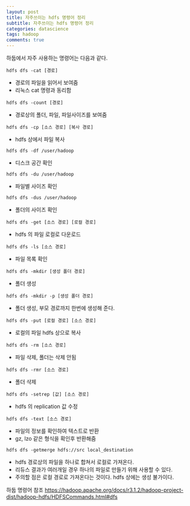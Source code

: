 ```yaml
---
layout: post
title: 자주쓰이는 hdfs 명령어 정리
subtitle: 자주쓰이는 hdfs 명령어 정리
categories: datascience
tags: hadoop
comments: true
---
```



하둡에서 자주 사용하는 명령어는 다음과 같다.

```
hdfs dfs -cat [경로]
```
- 경로의 파일을 읽어서 보여줌
- 리눅스 cat 명령과 동리함

```
hdfs dfs -count [경로]
```
- 경로상의 폴더, 파일, 파일사이즈를 보여줌

```
hdfs dfs -cp [소스 경로] [복사 경로]
```
- hdfs 상에서 파일 복사

```
hdfs dfs -df /user/hadoop
```
- 디스크 공간 확인

```
hdfs dfs -du /user/hadoop
```
- 파일별 사이즈 확인

```
hdfs dfs -dus /user/hadoop
```
- 폴더의 사이즈 확인

```
hdfs dfs -get [소스 경로] [로컬 경로]
```
- hdfs 의 파일 로컬로 다운로드

```
hdfs dfs -ls [소스 경로]
```
- 파일 목록 확인

```
hdfs dfs -mkdir [생성 폴더 경로]
```
- 폴더 생성

```
hdfs dfs -mkdir -p [생성 폴더 경로]
```
 - 폴더 생성, 부모 경로까지 한번에 생성해 준다. 

```
hdfs dfs -put [로컬 경로] [소스 경로]
```
 - 로컬의 파일 hdfs 상으로 복사

```
hdfs dfs -rm [소스 경로]
```
 - 파일 삭제, 폴더는 삭제 안됨

```
hdfs dfs -rmr [소스 경로]
```
 - 폴더 삭제

```
hdfs dfs -setrep [값] [소스 경로]
```
  - hdfs 의 replication 값 수정

```
hdfs dfs -text [소스 경로]
```
 - 파일의 정보를 확인하여 텍스트로 반환
 - gz, lzo 같은 형식을 확인후 반환해줌

```
hdfs dfs -getmerge hdfs://src local_destination
```
- hdfs 경로상의 파일을 하나로 합쳐서 로컬로 가져온다. 
- 리듀스 결과가 여러개일 경우 하나의 파일로 만들기 위해 사용할 수 있다. 
- 주의할 점은 로컬 경로로 가져온다는 것이다. hdfs 상에는 생성 불가이다. 




하둡 명령어 참조
https://hadoop.apache.org/docs/r3.1.2/hadoop-project-dist/hadoop-hdfs/HDFSCommands.html#dfs
